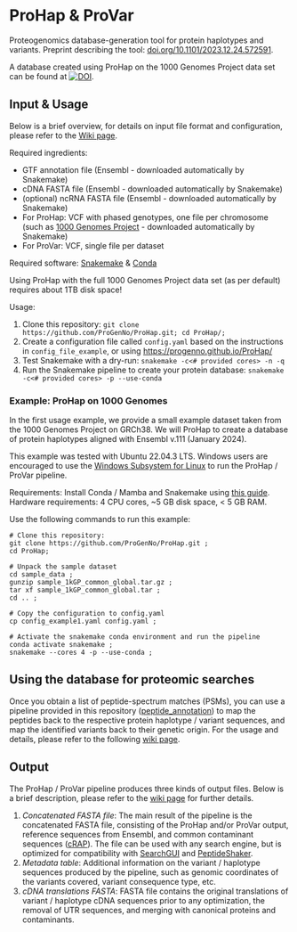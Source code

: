 # ProHap & ProVar
Proteogenomics database-generation tool for protein haplotypes and variants. Preprint describing the tool: [doi.org/10.1101/2023.12.24.572591](https://doi.org/10.1101/2023.12.24.572591). 

A database created using ProHap on the 1000 Genomes Project data set can be found at [![DOI](https://zenodo.org/badge/DOI/10.5281/zenodo.10149278.svg)](https://doi.org/10.5281/zenodo.10149278).

## Input & Usage
Below is a brief overview, for details on input file format and configuration, please refer to the [Wiki page](https://github.com/ProGenNo/ProHap/wiki/Input-&-Usage).

Required ingredients:
 - GTF annotation file (Ensembl - downloaded automatically by Snakemake)
 - cDNA FASTA file (Ensembl - downloaded automatically by Snakemake)
 - (optional) ncRNA FASTA file (Ensembl - downloaded automatically by Snakemake)
 - For ProHap: VCF with phased genotypes, one file per chromosome \(such as [1000 Genomes Project](http://ftp.1000genomes.ebi.ac.uk/vol1/ftp/data_collections/1000G_2504_high_coverage/working/20220422_3202_phased_SNV_INDEL_SV/) - downloaded automatically by Snakemake\)
 - For ProVar: VCF, single file per dataset

Required software: [Snakemake](https://snakemake.readthedocs.io/en/stable/) & [Conda](https://docs.conda.io/en/latest/)

Using ProHap with the full 1000 Genomes Project data set (as per default) requires about 1TB disk space!

Usage:
 1. Clone this repository: `git clone https://github.com/ProGenNo/ProHap.git; cd ProHap/;`
 2. Create a configuration file called `config.yaml` based on the instructions in `config_file_example`, or using https://progenno.github.io/ProHap/
 3. Test Snakemake with a dry-run: `snakemake -c<# provided cores> -n -q`
 4. Run the Snakemake pipeline to create your protein database: `snakemake -c<# provided cores> -p --use-conda`

### Example: ProHap on 1000 Genomes
In the first usage example, we provide a small example dataset taken from the 1000 Genomes Project on GRCh38. We will ProHap to create a database of protein haplotypes aligned with Ensembl v.111 (January 2024).

This example was tested with Ubuntu 22.04.3 LTS. Windows users are encouraged to use the [Windows Subsystem for Linux](https://ubuntu.com/desktop/wsl) to run the ProHap / ProVar pipeline. 

Requirements: Install Conda / Mamba and Snakemake using [this guide](https://snakemake.readthedocs.io/en/stable/getting_started/installation.html#installation-via-conda-mamba). Hardware requirements: 4 CPU cores, ~5 GB disk space, < 5 GB RAM.
  
Use the following commands to run this example:

```
# Clone this repository:
git clone https://github.com/ProGenNo/ProHap.git ;
cd ProHap;

# Unpack the sample dataset
cd sample_data ;
gunzip sample_1kGP_common_global.tar.gz ;
tar xf sample_1kGP_common_global.tar ;
cd .. ;

# Copy the configuration to config.yaml
cp config_example1.yaml config.yaml ;

# Activate the snakemake conda environment and run the pipeline
conda activate snakemake ;
snakemake --cores 4 -p --use-conda ;
```

## Using the database for proteomic searches
Once you obtain a list of peptide-spectrum matches (PSMs), you can use a pipeline provided in this repository \([peptide_annotation](https://github.com/ProGenNo/ProHap/tree/main/peptide_annotation)\) to map the peptides back to the respective protein haplotype / variant sequences, and map the identified variants back to their genetic origin. For the usage and details, please refer to the following [wiki page](https://github.com/ProGenNo/ProHap/wiki/Using-the-database-for-proteomic-searches).

## Output
The ProHap / ProVar pipeline produces three kinds of output files. Below is a brief description, please refer to the [wiki page](https://github.com/ProGenNo/ProHap/wiki/Output-files) for further details.

1. *Concatenated FASTA file*: The main result of the pipeline is the concatenated FASTA file, consisting of the ProHap and/or ProVar output, reference sequences from Ensembl, and common contaminant sequences \([cRAP](https://www.thegpm.org/crap/)\). The file can be used with any search engine, but is optimized for compatibility with [SearchGUI](http://compomics.github.io/projects/searchgui) and [PeptideShaker](http://compomics.github.io/projects/peptide-shaker).
2. *Metadata table*: Additional information on the variant / haplotype sequences produced by the pipeline, such as genomic coordinates of the variants covered, variant consequence type, etc.
3. *cDNA translations FASTA*: FASTA file contains the original translations of variant / haplotype cDNA sequences prior to any optimization, the removal of UTR sequences, and merging with canonical proteins and contaminants.
